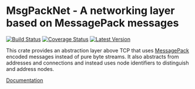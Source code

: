 MsgPackNet - A networking layer based on MessagePack messages
=============================================================

[![Build Status](https://travis-ci.org/dswd/msgpacknet.rs.svg?branch=master)](https://travis-ci.org/dswd/msgpacknet.rs)
[![Coverage Status](https://coveralls.io/repos/dswd/msgpacknet.rs/badge.svg?branch=master&service=github)](https://coveralls.io/github/dswd/msgpacknet.rs?branch=master)
[![Latest Version](https://img.shields.io/crates/v/msgpacknet.svg)](https://crates.io/crates/msgpacknet)

This crate provides an abstraction layer above TCP that uses [MessagePack](http://www.msgpack.org) encoded messages instead of pure byte streams.
It also abstracts from addresses and connections and instead uses node identifiers to distinguish and address nodes.

[Documentation](http://dswd.github.io/msgpacknet.rs/msgpacknet/index.html)
